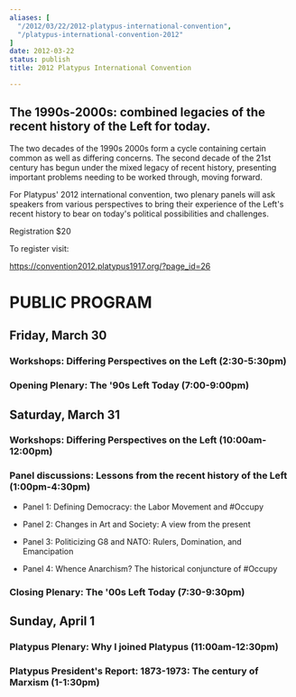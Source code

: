 ```yaml
---
aliases: [
  "/2012/03/22/2012-platypus-international-convention",
  "/platypus-international-convention-2012"
]
date: 2012-03-22
status: publish
title: 2012 Platypus International Convention

---
```


## The 1990s-2000s: combined legacies of the recent history of the Left for today.

The two decades of the 1990s 2000s form a cycle containing certain common as well as differing concerns. The second decade of the 21st century has begun under the mixed legacy of recent history, presenting important problems needing to be worked through, moving forward.

For Platypus' 2012 international convention, two plenary panels will ask speakers from various perspectives to bring their experience of the Left's recent history to bear on today's political possibilities and challenges.

Registration $20

To register visit:

<https://convention2012.platypus1917.org/?page_id=26>

# PUBLIC PROGRAM

## Friday, March 30

### Workshops: Differing Perspectives on the Left (2:30-5:30pm)

### Opening Plenary: The '90s Left Today (7:00-9:00pm)

## Saturday, March 31

### Workshops: Differing Perspectives on the Left (10:00am-12:00pm)

### Panel discussions: Lessons from the recent history of the Left (1:00pm-4:30pm)

- Panel 1: Defining Democracy: the Labor Movement and #Occupy

- Panel 2: Changes in Art and Society: A view from the present

- Panel 3: Politicizing G8 and NATO: Rulers, Domination, and Emancipation

- Panel 4: Whence Anarchism? The historical conjuncture of #Occupy

### Closing Plenary: The '00s Left Today (7:30-9:30pm)

## Sunday, April 1

### Platypus Plenary: Why I joined Platypus (11:00am-12:30pm)

### Platypus President's Report: 1873-1973: The century of Marxism (1-1:30pm)
